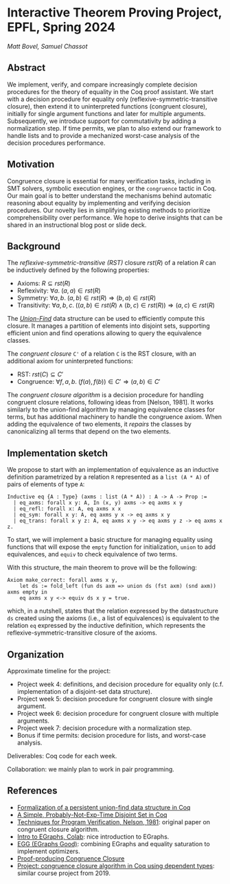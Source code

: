 # Interactive Theorem Proving Project, EPFL, Spring 2024

*Matt Bovel, Samuel Chassot*

## Abstract

We implement, verify, and compare increasingly complete decision procedures for the theory of equality in the Coq proof assistant. We start with a decision procedure for equality only (reflexive-symmetric-transitive closure), then extend it to uninterpreted functions (congruent closure), initially for single argument functions and later for multiple arguments. Subsequently, we introduce support for commutativity by adding a normalization step. If time permits, we plan to also extend our framework to handle lists and to provide a mechanized worst-case analysis of the decision procedures performance.

## Motivation

Congruence closure is essential for many verification tasks, including in SMT solvers, symbolic execution engines, or the `congruence` tactic in Coq. Our main goal is to better understand the mechanisms behind automatic reasoning about equality by implementing and verifying decision procedures. Our novelty lies in simplifying existing methods to prioritize comprehensibility over performance. We hope to derive insights that can be shared in an instructional blog post or slide deck.

## Background

The *reflexive-symmetric-transitive (RST)* closure $rst(R)$ of a relation $R$ can be inductively defined by the following properties:

- Axioms: $R \subseteq rst(R)$
- Reflexivity: $\forall a. \; (a, a) \in rst(R)$
- Symmetry: $\forall a, b. \; (a, b) \in rst(R) \Rightarrow (b, a) \in rst(R)$
- Transitivity: $\forall a, b, c. \;\left((a, b) \in rst(R) \land (b, c) \in rst(R) \right) \Rightarrow (a, c) \in rst(R)$

The [*Union-Find*](https://en.wikipedia.org/wiki/Disjoint-set_data_structure) data structure can be used to efficiently compute this closure. It manages a partition of elements into disjoint sets, supporting efficient union and find operations allowing to query the equivalence classes.

The *congruent closure* `C'` of a relation `C` is the RST closure, with an additional axiom for uninterpreted functions:

- RST: $rst(C) \subseteq C'$
- Congruence: $\forall f, a, b. \; (f(a), f(b)) \in C' \Rightarrow (a, b) \in C'$

The *congruent closure algorithm* is a decision procedure for handling congruent closure relations, following ideas from [Nelson, 1981]. It works similarly to the union-find algorithm by managing equivalence classes for terms, but has additional machinery to handle the congruence axiom. When adding the equivalence of two elements, it *repairs* the classes by canonicalizing all terms that depend on the two elements.

## Implementation sketch

We propose to start with an implementation of equivalence as an inductive definition parametrized by a relation `R` represented as a `list (A * A)` of pairs of elements of type `A`:

```coq
Inductive eq {A : Type} (axms : list (A * A)) : A -> A -> Prop :=
  | eq_axms: forall x y: A, In (x, y) axms -> eq axms x y
  | eq_refl: forall x: A, eq axms x x
  | eq_sym: forall x y: A, eq axms y x -> eq axms x y
  | eq_trans: forall x y z: A, eq axms x y -> eq axms y z -> eq axms x z.
```

To start, we will implement a basic structure for managing equality using functions that will expose the `empty` function for initialization, `union` to add equivalences, and `equiv` to check equivalence of two terms.

With this structure, the main theorem to prove will be the following:

```coq
Axiom make_correct: forall axms x y,
    let ds := fold_left (fun ds axm => union ds (fst axm) (snd axm)) axms empty in
    eq axms x y <-> equiv ds x y = true.

```

which, in a nutshell, states that the relation expressed by the datastructure `ds` created using the axioms (i.e., a list of equivalences) is equivalent to the relation `eq` expressed by the inductive definition, which represents the reflexive-symmetric-transitive closure of the axioms.

## Organization

Approximate timeline for the project:

- Project week 4: definitions, and decision procedure for equality only (c.f. implementation of a disjoint-set data structure).
- Project week 5: decision procedure for congruent closure with single argument.
- Project week 6: decision procedure for congruent closure with multiple arguments.
- Project week 7: decision procedure with a normalization step.
- Bonus if time permits: decision procedure for lists, and worst-case analysis.

Deliverables: Coq code for each week.

Collaboration: we mainly plan to work in pair programming.

## References

- [Formalization of a persistent union-find data structure in Coq](https://www.lri.fr/~filliatr/puf/)
- [A Simple, Probably-Not-Exp-Time Disjoint Set in Coq](https://www.philipzucker.com/simple-coq-union-find/)
- [Techniques for Program Verification, Nelson, 1981](https://people.eecs.berkeley.edu/~necula/Papers/nelson-thesis.pdf): original paper on congruent closure algorithm.
- [Intro to EGraphs, Colab](https://colab.research.google.com/drive/1tNOQijJqe5tw-Pk9iqd6HHb2abC5aRid): nice introduction to EGraphs.
- [EGG (EGraphs Good)](https://egraphs-good.github.io): combining EGraphs and equality saturation to implement optimizers.
- [Proof-producing Congruence Closure](https://www.cs.upc.edu/~oliveras/rta05.pdf)
- [Project: congruence closure algorithm in Coq using dependent types](https://github.com/knuthingmuch/congruence-closure): similar course project from 2019.
